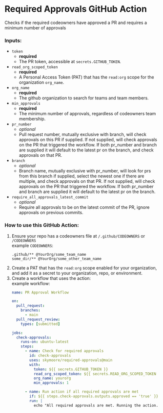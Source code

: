 # Required Approvals GitHub Action
Checks if the required codeowners have approved a PR and requires a minimum number of approvals

### Inputs:
- `token`
  - **required**
  - The PR token, accessible at `secrets.GITHUB_TOKEN`.
- `read_org_scoped_token`
  - **required**
  - A Personal Access Token (PAT) that has the `read:org` scope for the organization `org_name`.
- `org_name`
  - **required**
  - The github organization to search for teams and team members.
- `min_approvals`
  - **required**
  - The minimum number of approvals, regardless of codeowners team membership.
- `pr_number`
  - _optional_
  - Pull request number, mutually exclusive with branch, will check approvals on this PR if supplied. If not supplied, will check approvals on the PR that triggered the workflow. If both pr_number and branch are supplied it will default to the latest pr on the branch, and check approvals on that PR.
- `branch`
  - _optional_
  - Branch name, mutually exclusive with pr_number, will look for prs from this branch if supplied, select the newest one if there are multiple, and check approvals on that PR. If not supplied, will check approvals on the PR that triggered the workflow.  If both pr_number and branch are supplied it will default to the latest pr on the branch.
- `require_all_approvals_latest_commit`
  - _optional_
  - Require all approvals to be on the latest commit of the PR, ignore approvals on previous commits.

### How to use this GitHub Action:
1. Ensure your repo has a codeowners file at `/.github/CODEOWNERS` or `/CODEOWNERS`  
    example `CODEOWNERS`:
    ```
    .github/** @YourOrg/some_team_name
    some_dir/** @YourOrg/some_other_team_name
    ```
2. Create a PAT that has the `read:org` scope enabled for your organization, and add it as a secret to your organization, repo, or environment.
3. Create a workflow that uses the action:  
    example workflow:
    ```yaml
    name: PR Approval Workflow

    on:
      pull_request:
        branches:
          - main
      pull_request_review:
        types: [submitted]

    jobs:
      check-approvals:
        runs-on: ubuntu-latest
        steps:
          - name: Check for required approvals
            id: check-approvals
            uses: skymoore/required-approvals@main
            with:
              token: ${{ secrets.GITHUB_TOKEN }}
              read_org_scoped_token: ${{ secrets.READ_ORG_SCOPED_TOKEN }}
              org_name: yourorg
              min_approvals: 1

          - name: Run action if all required approvals are met
            if: ${{ steps.check-approvals.outputs.approved == 'true' }}
            run: |
              echo "All required approvals are met. Running the action."
    ```